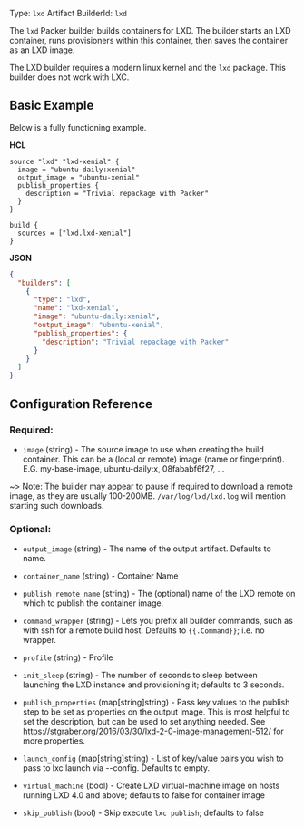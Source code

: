 Type: `lxd`
Artifact BuilderId: `lxd`

The `lxd` Packer builder builds containers for LXD. The builder starts an LXD
container, runs provisioners within this container, then saves the container as
an LXD image.

The LXD builder requires a modern linux kernel and the `lxd` package. This
builder does not work with LXC.

## Basic Example

Below is a fully functioning example.

**HCL**

```hcl
source "lxd" "lxd-xenial" {
  image = "ubuntu-daily:xenial"
  output_image = "ubuntu-xenial"
  publish_properties {
    description = "Trivial repackage with Packer"
  }
}

build {
  sources = ["lxd.lxd-xenial"]
}
```

**JSON**

```json
{
  "builders": [
    {
      "type": "lxd",
      "name": "lxd-xenial",
      "image": "ubuntu-daily:xenial",
      "output_image": "ubuntu-xenial",
      "publish_properties": {
        "description": "Trivial repackage with Packer"
      }
    }
  ]
}
```

## Configuration Reference

### Required:

<!-- Code generated from the comments of the Config struct in builder/lxd/config.go; DO NOT EDIT MANUALLY -->

- `image` (string) - The source image to use when creating the build
  container. This can be a (local or remote) image (name or fingerprint).
  E.G. my-base-image, ubuntu-daily:x, 08fababf6f27, ...

<!-- End of code generated from the comments of the Config struct in builder/lxd/config.go; -->


  ~> Note: The builder may appear to pause if required to download a
  remote image, as they are usually 100-200MB. `/var/log/lxd/lxd.log` will
  mention starting such downloads.

### Optional:

<!-- Code generated from the comments of the Config struct in builder/lxd/config.go; DO NOT EDIT MANUALLY -->

- `output_image` (string) - The name of the output artifact. Defaults to
  name.

- `container_name` (string) - Container Name

- `publish_remote_name` (string) - The (optional) name of the LXD remote on which to publish the
  container image.

- `command_wrapper` (string) - Lets you prefix all builder commands, such as
  with ssh for a remote build host. Defaults to `{{.Command}}`; i.e. no
  wrapper.

- `profile` (string) - Profile

- `init_sleep` (string) - The number of seconds to sleep between launching
  the LXD instance and provisioning it; defaults to 3 seconds.

- `publish_properties` (map[string]string) - Pass key values to the publish
  step to be set as properties on the output image. This is most helpful to
  set the description, but can be used to set anything needed. See
  https://stgraber.org/2016/03/30/lxd-2-0-image-management-512/
  for more properties.

- `launch_config` (map[string]string) - List of key/value pairs you wish to
  pass to lxc launch via --config. Defaults to empty.

- `virtual_machine` (bool) - Create LXD virtual-machine image on hosts running LXD 4.0 and above; defaults to false for container image

- `skip_publish` (bool) - Skip execute `lxc publish`; defaults to false

<!-- End of code generated from the comments of the Config struct in builder/lxd/config.go; -->
